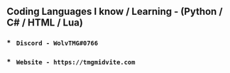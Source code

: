 ## Coding Languages I know / Learning - (Python / C# / HTML / Lua)

### * ` Discord - WolvTMG#0766`
### * ` Website - https://tmgmidvite.com`

